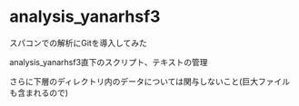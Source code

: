 # analysis_yanarhsf3

スパコンでの解析にGitを導入してみた

analysis_yanarhsf3直下のスクリプト、テキストの管理

さらに下層のディレクトリ内のデータについては関与しないこと(巨大ファイルも含まれるので)
